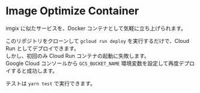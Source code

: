 # Image Optimize Container

imgix に似たサービスを、Docker コンテナとして気軽に立ち上げられます。

このリポジトリをクローンして `gcloud run deploy` を実行するだけで、Cloud Run としてデプロイできます。  
しかし、初回のみ Cloud Run コンテナの起動に失敗します。  
Google Cloud コンソールから `GCS_BUCKET_NAME` 環境変数を設定して再度デプロイすると成功します。

テストは `yarn test` で実行できます。
